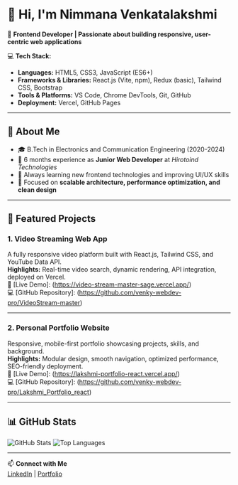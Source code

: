# 👋 Hi, I'm Nimmana Venkatalakshmi

🚀 **Frontend Developer | Passionate about building responsive, user-centric web applications**  

💻 **Tech Stack:**  
- **Languages:** HTML5, CSS3, JavaScript (ES6+)  
- **Frameworks & Libraries:** React.js (Vite, npm), Redux (basic), Tailwind CSS, Bootstrap  
- **Tools & Platforms:** VS Code, Chrome DevTools, Git, GitHub  
- **Deployment:** Vercel, GitHub Pages  

---

## 🔹 About Me
- 🎓 B.Tech in Electronics and Communication Engineering (2020-2024)  
- 💼 6 months experience as **Junior Web Developer** at *Hirotoind Technologies*  
- 🌱 Always learning new frontend technologies and improving UI/UX skills  
- 📌 Focused on **scalable architecture, performance optimization, and clean design**  

---

## 📂 Featured Projects

### 1. **Video Streaming Web App**
A fully responsive video platform built with React.js, Tailwind CSS, and YouTube Data API.  
**Highlights:** Real-time video search, dynamic rendering, API integration, deployed on Vercel.  
🔗 [Live Demo]: (https://video-stream-master-sage.vercel.app/)  
💻 [GitHub Repository]: (https://github.com/venky-webdev-pro/VideoStream-master)

---

### 2. **Personal Portfolio Website**
Responsive, mobile-first portfolio showcasing projects, skills, and background.  
**Highlights:** Modular design, smooth navigation, optimized performance, SEO-friendly deployment.  
🔗 [Live Demo]: (https://lakshmi-portfolio-react.vercel.app/)  
💻 [GitHub Repository]: (https://github.com/venky-webdev-pro/Lakshmi_Portfolio_react)

---

## 📊 GitHub Stats
![GitHub Stats](https://github-readme-stats.vercel.app/api?username=venky-webdev-pro&show_icons=true&theme=radical)
![Top Languages](https://github-readme-stats.vercel.app/api/top-langs/?username=venky-webdev-pro&layout=compact&theme=radical)

---

📫 **Connect with Me**  
[LinkedIn](https://www.linkedin.com/in/venkatalakshmi-nimmana-linpro) | [Portfolio](https://lakshmi-portfolio-react.vercel.app/)  
